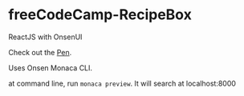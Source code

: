 # freeCodeCamp-RecipeBox
ReactJS with OnsenUI

Check out the [Pen](http://codepen.io/robwelan/pen/XMJMMP).

Uses Onsen Monaca CLI.

at command line, run `monaca preview`. It will search at localhost:8000
